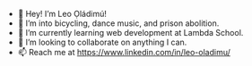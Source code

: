 - 👋 Hey! I’m Leo Ọládimú!
- 👀 I’m into bicycling, dance music, and prison abolition.
- 🌱 I’m currently learning web development at Lambda School.
- 💞️ I’m looking to collaborate on anything I can. 
- 📫 Reach me at https://www.linkedin.com/in/leo-oladimu/

<!---
leooladimu/leooladimu is a ✨ special ✨ repository because its `README.md` (this file) appears on your GitHub profile.
You can click the Preview link to take a look at your changes.
--->
